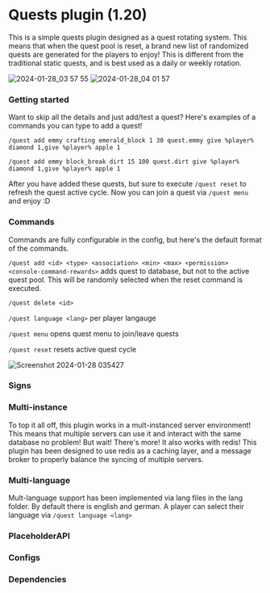 # Quests plugin (1.20)
This is a simple quests plugin designed as a quest rotating system. This means that when the quest pool is reset, a brand new list of randomized quests are generated for the players to enjoy! This is different from the traditional static quests, and is best used as a daily or weekly rotation.

![2024-01-28_03 57 55](https://github.com/TrevorMickelson/Quests/assets/70197204/108138d0-442a-4c37-887f-c4576e11a45b)
![2024-01-28_04 01 57](https://github.com/TrevorMickelson/Quests/assets/70197204/fbe827be-2c1b-4956-b611-e5eb5fac3d27)

### Getting started
Want to skip all the details and just add/test a quest? Here's examples of a commands you can type to add a quest!

```/quest add emmy crafting emerald_block 1 30 quest.emmy give %player% diamond 1,give %player% apple 1```

```/quest add emmy block_break dirt 15 100 quest.dirt give %player% diamond 1,give %player% apple 1```

After you have added these quests, but sure to execute ```/quest reset``` to refresh the quest active cycle. Now
you can join a quest via ```/quest menu``` and enjoy :D

### Commands
Commands are fully configurable in the config, but here's the default format of the commands.

```/quest add <id> <type> <association> <min> <max> <permission> <console-command-rewards>``` adds quest to database, but not to the active quest pool. This will be randomly selected when the reset command is executed.

```/quest delete <id>```

```/quest language <lang>``` per player langauge

```/quest menu``` opens quest menu to join/leave quests

```/quest reset``` resets active quest cycle

![Screenshot 2024-01-28 035427](https://github.com/TrevorMickelson/Quests/assets/70197204/ceb40ce3-cb16-41b2-b372-3cec0962469c)

### Signs

### Multi-instance
To top it all off, this plugin works in a mult-instanced server environment! This means that multiple servers can use it and interact with the same database no problem! But wait! There's more! It also works with redis! This plugin has been designed to use redis as a caching layer, and a message broker to properly balance the syncing of multiple servers.

### Multi-language
Mult-language support has been implemented via lang files in the lang folder. By default there is english and german. A player can select their language via ```/quest language <lang>```

### PlaceholderAPI

### Configs

### Dependencies
